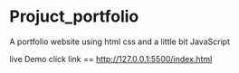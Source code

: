 # Projuct_portfolio
A portfolio website using html css and a little bit JavaScript


live Demo click link == http://127.0.0.1:5500/index.html
